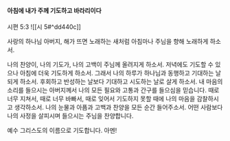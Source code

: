 #### 아침에 내가 주께 기도하고 바라리이다

시편 5:3
![[시 5#^dd440c]]

사랑의 하나님 아버지, 해가 뜨면 노래하는 새처럼 아침마나 주님을 향해 노래하게 하소서.

나의 찬양이, 나의 기도가, 나의 고백이 주님께 올려지게 하소서. 저녁에도 기도할 수 있으나 아침에 더욱 기도하게 하소서. 그래서 나의 하루가 하나님과 동행하고 기대하는 날 되게 하소서. 후회하고 반성하는 날보다 기대하고 시도하는 날로 살게 하소서.
내 마음의 소리를 들으시는 아버지께서 나의 모든 필요와 고통과 간구를 들으심을 믿습니다. 때로 너무 지쳐서, 때로 너무 바빠서, 때로 잊어서 기도하지 못할 때에 나의 마음을 감찰하시고 생각하소서. 나의 눈물과 아픔과 고백과 찬양을 모든 순간 들어주소서. 어떤 사람보다 나의 사정을 살피시며 들으시는 주님을 찬양합니다.

예수 그리스도의 이름으로 기도합니다. 아멘!